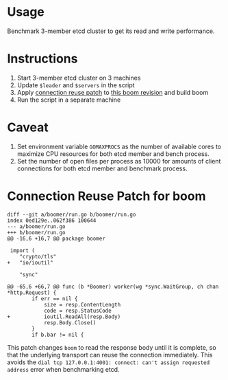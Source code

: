 # Usage

Benchmark 3-member etcd cluster to get its read and write performance.

# Instructions

1. Start 3-member etcd cluster on 3 machines
2. Update `$leader` and `$servers` in the script
3. Apply [connection reuse patch](#connection-reuse-patch-for-boom) to [this boom revision](https://github.com/rakyll/boom/commit/79153762c259a71f2febd651a619c8b20d0f5178) and build boom
3. Run the script in a separate machine

# Caveat

1. Set environment variable `GOMAXPROCS` as the number of available cores to maximize CPU resources for both etcd member and bench process.
2. Set the number of open files per process as 10000 for amounts of client connections for both etcd member and benchmark process.

# Connection Reuse Patch for boom

```
diff --git a/boomer/run.go b/boomer/run.go
index 0ed129e..062f386 100644
--- a/boomer/run.go
+++ b/boomer/run.go
@@ -16,6 +16,7 @@ package boomer

 import (
 	"crypto/tls"
+	"io/ioutil"

 	"sync"

@@ -65,6 +66,7 @@ func (b *Boomer) worker(wg *sync.WaitGroup, ch chan *http.Request) {
 		if err == nil {
 			size = resp.ContentLength
 			code = resp.StatusCode
+			ioutil.ReadAll(resp.Body)
 			resp.Body.Close()
 		}
 		if b.bar != nil {
```

This patch changes `boom` to read the response body until it is complete, so that the underlying transport can reuse the connection immediately. This avoids the `dial tcp 127.0.0.1:4001: connect: can't assign requested address` error when benchmarking etcd.
